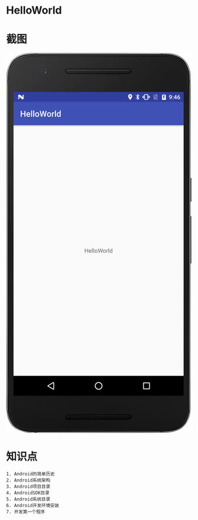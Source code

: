 # HelloWorld

# 截图
![截图](https://github.com/BruceAnda/XAndroid/blob/master/screenshot/basic/corebasic/quickstart/HelloWorld/device-2017-08-11-094637.png)

# 知识点
    
    1. Android的简单历史
    2. Android系统架构
    3. Android项目目录
    4. AndroidSDK目录
    5. Android系统目录
    6. Android开发环境安装
    7. 开发第一个程序